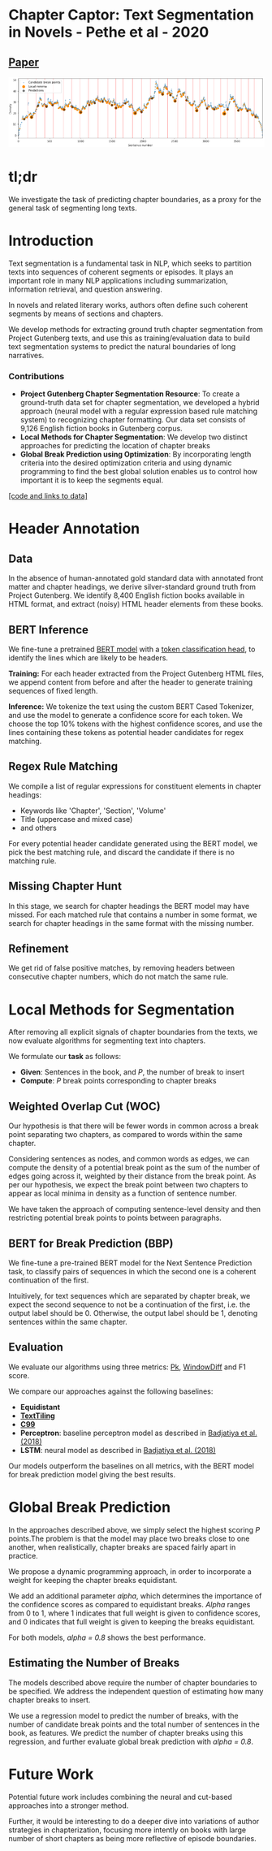 # Chapter Captor: Text Segmentation in Novels - Pethe et al - 2020

## [Paper](https://www.aclweb.org/anthology/2020.emnlp-main.672/)

![images/Chapter_Captor_WOC.png](images/Chapter_Captor_WOC.png)

# tl;dr

We investigate the task of predicting chapter boundaries, as a proxy for the general task of segmenting long texts.

# Introduction

Text segmentation is a fundamental task in NLP, which seeks to partition texts into sequences of coherent segments or episodes. It plays an important role in many NLP applications including summarization, information retrieval, and question answering.

In novels and related literary works, authors often define such coherent segments by means of sections and chapters.

We develop methods for extracting ground truth chapter segmentation from Project Gutenberg texts, and use this as training/evaluation data to build text segmentation systems to predict the natural boundaries of long narratives.

### Contributions

- **Project Gutenberg Chapter Segmentation Resource**: To create a ground-truth data set for chapter segmentation, we developed a hybrid approach (neural model with a regular expression based rule matching system) to recognizing chapter formatting. Our data set consists of 9,126 English fiction books in Gutenberg corpus.
- **Local Methods for Chapter Segmentation**: We develop two distinct approaches for predicting the location of chapter breaks
- **Global Break Prediction using Optimization**: By incorporating length criteria into the desired optimization criteria and using dynamic programming to find the best global solution enables us to control how important it is to keep the segments equal.

[[code and links to data]](https://github.com/cpethe/chapter-captor)

# Header Annotation

## Data

In the absence of human-annotated gold standard data with annotated front matter and chapter headings, we derive silver-standard ground truth from Project Gutenberg.
We identify 8,400 English fiction books available in HTML format, and extract (noisy) HTML header elements from these books.

## BERT Inference

We fine-tune a pretrained [BERT model](https://arxiv.org/abs/1810.04805) with a [token classification head](https://huggingface.co/transformers/model_doc/bert.html#bertfortokenclassification), to identify the lines which are likely to be headers.

**Training:** For each header extracted from the Project Gutenberg HTML files, we append content from before and after the header to generate training sequences of fixed length.

**Inference:** We tokenize the text using the custom BERT Cased Tokenizer, and use the model to generate a confidence score for each token. We choose the top 10% tokens with the highest confidence scores, and use the lines containing these tokens as potential header candidates for regex matching.

## Regex Rule Matching

We compile a list of regular expressions for constituent elements in chapter headings:

- Keywords like 'Chapter', 'Section', 'Volume'
- Title (uppercase and mixed case)
- and others

For every potential header candidate generated using the BERT model, we pick the best matching rule, and discard the candidate if there is no matching rule.

## Missing Chapter Hunt

In this stage, we search for chapter headings the BERT model may have missed. For each matched rule that contains a number in some format, we search for chapter headings in the same format with the missing number.

## Refinement

We get rid of false positive matches, by removing headers between consecutive chapter numbers, which do not match the same rule.

# Local Methods for Segmentation

After removing all explicit signals of chapter boundaries from the texts, we now evaluate algorithms for segmenting text into chapters.

We formulate our **task** as follows:

- **Given**: Sentences in the book, and *P*, the number of break to insert
- **Compute**: *P* break points corresponding to chapter breaks

## Weighted Overlap Cut (WOC)

Our hypothesis is that there will be fewer words in common across a break point separating two chapters, as compared to words within the same chapter.

Considering sentences as nodes, and common words as edges, we can compute the density of a potential break point as the sum of the number of edges going across it, weighted by their distance from the break point. As per our hypothesis, we expect the break point between two chapters to appear as local minima in density as a function of sentence number.

We have taken the approach of computing sentence-level density and then restricting potential break points to points between paragraphs.

## BERT for Break Prediction (BBP)

We fine-tune a pre-trained BERT model for the Next Sentence Prediction task, to classify pairs of sequences in which the second one is a coherent continuation of the first.

Intuitively, for text sequences which are separated by chapter break, we expect the second sequence to not be a continuation of the first, i.e. the output label should be 0. Otherwise, the output label should be 1, denoting sentences within the same chapter.

## Evaluation

We evaluate our algorithms using three metrics: [Pk](https://www.cs.cmu.edu/~aberger/pdf/ml.pdf), [WindowDiff](https://bailando.berkeley.edu/papers/pevzner-01.pdf) and F1 score.

We compare our approaches against the following baselines:

- **Equidistant**
- [**TextTiling**](https://dl.acm.org/doi/pdf/10.3115/981732.981734)
- [**C99**](https://dl.acm.org/doi/pdf/10.5555/974305.974309)
- **Perceptron**: baseline perceptron model as described in [Badjatiya et al. (2018)](https://arxiv.org/pdf/1808.09935v1.pdf)
- **LSTM**: neural model as described in [Badjatiya et al. (2018)](https://arxiv.org/pdf/1808.09935v1.pdf)

Our models outperform the baselines on all metrics, with the BERT model for break prediction model giving the best results.

# Global Break Prediction

In the approaches described above, we simply select the highest scoring *P* points.The problem is that the model may place two breaks close to one another, when realistically, chapter breaks are spaced fairly apart in practice.

We propose a dynamic programming approach, in order to incorporate a weight for keeping the chapter breaks equidistant.

We add an additional parameter *alpha*, which determines the importance of the confidence scores as compared to equidistant breaks. *Alpha* ranges from 0 to 1, where 1 indicates that full weight is given to confidence scores, and 0 indicates that full weight is given to keeping the breaks equidistant.

For both models, *alpha = 0.8* shows the best performance.

## Estimating the Number of Breaks

The models described above require the number of chapter boundaries to be specified. We address the independent question of estimating how many chapter breaks to insert.

We use a regression model to predict the number of breaks, with the number of candidate break points and the total number of sentences in the book, as features. We predict the number of chapter breaks using this regression, and further evaluate global break prediction with *alpha = 0.8*.

# Future Work

Potential future work includes combining the neural and cut-based approaches into a stronger method.

Further, it would be interesting to do a deeper dive into variations of author strategies in chapterization, focusing more intently on books with large number of short chapters as being more reflective of episode boundaries.